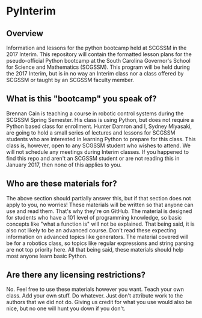 # PyInterim

## Overview
Information and lessons for the python bootcamp held at SCGSSM in the 2017 Interim.
This repository will contain the formatted lesson plans for the pseudo-official Python bootcamp at the South Carolina Governor's 
School for Science and Mathematics (SCGSSM). This program will be held during the 2017 Interim, but is in no way an Interim class
nor a class offered by SCGSSM or taught by an SCGSSM faculty member.

## What is this "bootcamp" you speak of?
Brennan Cain is teaching a course in robotic control systems during the SCGSSM Spring Semester. His class is using Python, but does
not require a Python based class for enrollment. Hunter Damron and I, Sydney Miyasaki, are going to hold a small series of lectures
and lessons for SCGSSM students who are interested in learning Python to prepare for this class. This class is, however, open to
any SCGSSM student who wishes to attend. We will not schedule any meetings during Interim classes. If you happened to find this 
repo and aren't an SCGSSM student or are not reading this in January 2017, then none of this applies to you.

## Who are these materials for?
The above section should partially answer this, but if that section does not apply to you, no worries! These materials will be 
written so that anyone can use and read them. That's why they're on GitHub. The material is designed for students who have a 101
level of programming knowledge, so basic concepts like "what a function is" will not be explained. That being said, it is also not 
likely to be an advanced course. Don't read these expecting information on advanced topics like generators. The material covered
will be for a robotics class, so topics like regular expressions and string parsing are not top priority here. All that being said,
these materials should help most anyone learn basic Python. 

## Are there any licensing restrictions?
No. Feel free to use these materials however you want. Teach your own class. Add your own stuff. Do whatever. Just don't attribute 
work to the authors that we did not do. Giving us credit for what you use would also be nice, but no one will hunt you down if you
don't. 
